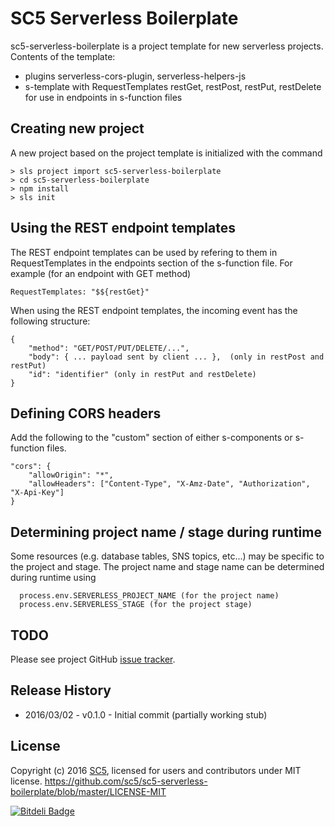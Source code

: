 # SC5 Serverless Boilerplate

sc5-serverless-boilerplate is a project template for new serverless projects. Contents of the template:
* plugins serverless-cors-plugin, serverless-helpers-js
* s-template with RequestTemplates restGet, restPost, restPut, restDelete for use in endpoints in s-function files

## Creating new project

A new project based on the project template is initialized with the command

```
> sls project import sc5-serverless-boilerplate
> cd sc5-serverless-boilerplate
> npm install
> sls init
```

## Using the REST endpoint templates

The REST endpoint templates can be used by refering to them in RequestTemplates in the endpoints section of the s-function file.
For example (for an endpoint with GET method)

```
RequestTemplates: "$${restGet}"
```

When using the REST endpoint templates, the incoming event has the following structure:
```
{
    "method": "GET/POST/PUT/DELETE/...",    
    "body": { ... payload sent by client ... },  (only in restPost and restPut)
    "id": "identifier" (only in restPut and restDelete)   
}
```

## Defining CORS headers

Add the following to the "custom" section of either s-components or s-function files.

```
"cors": {
    "allowOrigin": "*",
    "allowHeaders": ["Content-Type", "X-Amz-Date", "Authorization", "X-Api-Key"]
}  
```

## Determining project name / stage during runtime

Some resources (e.g. database tables, SNS topics, etc...) may be specific to the project and stage. 
The project name and stage name can be determined during runtime using
```
  process.env.SERVERLESS_PROJECT_NAME (for the project name)
  process.env.SERVERLESS_STAGE (for the project stage)
```
## TODO

Please see project GitHub [issue tracker](https://github.com/SC5/sc5-serverless-boilerplate/issues).

## Release History

* 2016/03/02 - v0.1.0 - Initial commit (partially working stub)

## License

Copyright (c) 2016 [SC5](http://sc5.io/), licensed for users and contributors under MIT license.
https://github.com/sc5/sc5-serverless-boilerplate/blob/master/LICENSE-MIT


[![Bitdeli Badge](https://d2weczhvl823v0.cloudfront.net/SC5/sc5-serverless-boilerplate/trend.png)](https://bitdeli.com/free "Bitdeli Badge")
